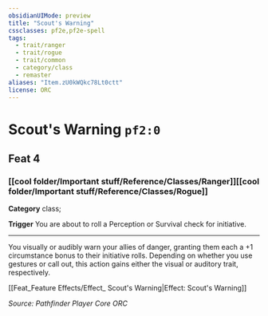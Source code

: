 ```yaml
---
obsidianUIMode: preview
title: "Scout's Warning"
cssclasses: pf2e,pf2e-spell
tags:
  - trait/ranger
  - trait/rogue
  - trait/common
  - category/class
  - remaster
aliases: "Item.zU0kWQkc78Lt0ctt"
license: ORC
---
```

# Scout's Warning `pf2:0`
## Feat 4
### [[cool folder/Important stuff/Reference/Classes/Ranger]][[cool folder/Important stuff/Reference/Classes/Rogue]]

**Category** class; 




**Trigger** You are about to roll a Perception or Survival check for initiative.

* * *

You visually or audibly warn your allies of danger, granting them each a +1 circumstance bonus to their initiative rolls. Depending on whether you use gestures or call out, this action gains either the visual or auditory trait, respectively.

[[Feat_Feature Effects/Effect_ Scout's Warning|Effect: Scout's Warning]]

*Source: Pathfinder Player Core*
*ORC*